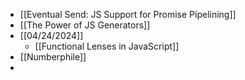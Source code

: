 - [[Eventual Send: JS Support for Promise Pipelining]]
- [[The Power of JS Generators]]
- [[04/24/2024]]
	- [[Functional Lenses in JavaScript]]
- [[Numberphile]]
-